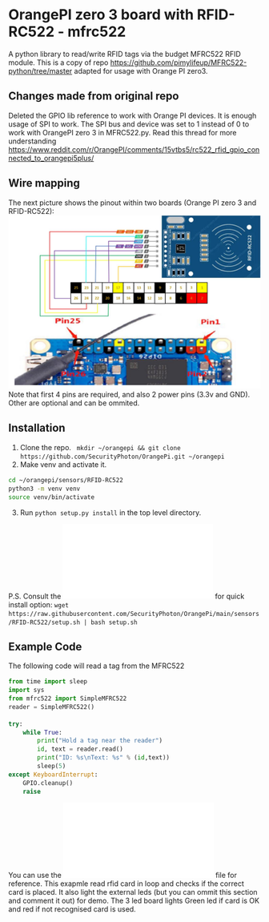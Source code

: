 # OrangePI zero 3 board with RFID-RC522 - mfrc522

A python library to read/write RFID tags via the budget MFRC522 RFID module. This is a copy of repo https://github.com/pimylifeup/MFRC522-python/tree/master adapted for usage with Orange PI zero3.

## Changes made from original repo

Deleted the GPIO lib reference to work with Orange PI devices. It is enough usage of SPI to work. The SPI bus and device was set to 1 instead of 0 to work with OrangePI zero 3 in MFRC522.py. 
Read this thread for more understanding https://www.reddit.com/r/OrangePI/comments/15vtbs5/rc522_rfid_gpio_connected_to_orangepi5plus/

## Wire mapping

The next picture shows the pinout within two boards (Orange PI zero 3 and RFID-RC522):
![Pinout-rfid](/sensors/RFID-RC522/PinOUT-RFID.jpg)
Note that first 4 pins are required, and also 2 power pins (3.3v and GND). Other are optional and can be ommited.

## Installation

1. Clone the repo. 
` mkdir ~/orangepi && git clone https://github.com/SecurityPhoton/OrangePi.git ~/orangepi`
2. Make venv and activate it. 

```bash
cd ~/orangepi/sensors/RFID-RC522
python3 -m venv venv
source venv/bin/activate
```

3. Run `python setup.py install` in the top level directory.

P.S. Consult the ![file](/sensors/RFID-RC522/setup.sh) for quick install option:
`wget https://raw.githubusercontent.com/SecurityPhoton/OrangePi/main/sensors/RFID-RC522/setup.sh | bash setup.sh` 

## Example Code

The following code will read a tag from the MFRC522

```python
from time import sleep
import sys
from mfrc522 import SimpleMFRC522
reader = SimpleMFRC522()

try:
    while True:
        print("Hold a tag near the reader")
        id, text = reader.read()
        print("ID: %s\nText: %s" % (id,text))
        sleep(5)
except KeyboardInterrupt:
    GPIO.cleanup()
    raise
```
You can use the ![read-rfid.py](read-rfid.py) file for reference. This exapmle read rfid card in loop and checks if the correct card is placed. It also light the external leds (but you can ommit this section and comment it out) for demo. The 3 led board lights Green led if card is OK and red if not recognised card is used.
